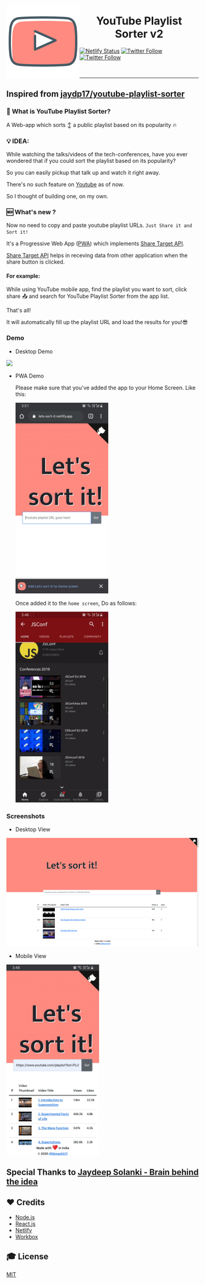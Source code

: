 <p align="center">
<img src='./src/assets/logo192.png' align='left'/>
<h1 align="center"> YouTube Playlist Sorter v2 </h1>

[![Netlify Status](https://api.netlify.com/api/v1/badges/c9085e11-3964-426a-b045-fba9337ee36b/deploy-status)](https://app.netlify.com/sites/nifty-tesla-bcd396/deploys)
[![Twitter Follow](https://img.shields.io/twitter/follow/jaydp17.svg?style=social)](https://twitter.com/jaydp17)
[![Twitter Follow](https://img.shields.io/twitter/follow/NimeshS17.svg?style=social)](https://twitter.com/NimeshS17)

</p>
<br/>
<hr>

## Inspired from [jaydp17/youtube-playlist-sorter](https://github.com/jaydp17/youtube-playlist-sorter)

### 🤔 What is YouTube Playlist Sorter?
A Web-app which sorts ↕️ a public playlist based on its popularity 🔥

### 💡 IDEA:

While watching the talks/videos of the tech-conferences, have you ever wondered that if you could sort the playlist based on its popularity?

So you can easily pickup that talk up and watch it right away.

There's no such feature on [Youtube](https://youtube.com/) as of now.

So I thought of building one, on my own.

### 🆕 What's new ?

Now no need to copy and paste youtube playlist URLs. `Just Share it and Sort it!`

It's a Progressive Web App ([PWA](https://web.dev/progressive-web-apps/)) which implements [Share Target API](https://web.dev/web-share-target/).

[Share Target API](https://web.dev/web-share-target/) helps in receving data from other application when the share button is clicked.

#### For example:

While using YouTube mobile app, find the playlist you want to sort, click share 📤 and search for YouTube Playlist Sorter from the app list.

That's all!

It will automatically fill up the playlist URL and load the results for you!😎

### Demo
  - Desktop Demo

<a href="https://lets-sort-it.netlify.app"><img src="./src/assets/demo.gif"></a>

  - PWA Demo
      
    Please make sure that you've added the app to your Home Screen. 
    Like this:

    <a href="https://lets-sort-it.netlify.app"><img src="./src/assets/a2hs.jpg" height=500></a>

    Once added it to the `home screen`, Do as follows:

    <a href="https://lets-sort-it.netlify.app"><img src="./src/assets/PWAdemo.gif" height=500></a>

### Screenshots

  - Desktop View

<a href="https://lets-sort-it.netlify.app"><img src="./src/assets/1.png"></a>

  - Mobile View

<a href="https://lets-sort-it.netlify.app"><img src="./src/assets/3.jpg" height=500></a>

## Special Thanks to [Jaydeep Solanki - Brain behind the idea](https://jaydp.com)

## ❤️ Credits

- [Node.js](https://nodejs.org/)
- [React.js](https://reactjs.org/)
- [Netlify](https://www.netlify.com/)
- [Workbox](https://developers.google.com/web/tools/workbox)

## 🎓 License

[MIT](LICENSE)
